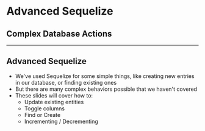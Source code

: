 # Advanced Sequelize
## Complex Database Actions

---

## Advanced Sequelize

* We've used Sequelize for some simple things, like creating new entries in our database, or finding existing ones
* But there are many complex behaviors possible that we haven't covered
* These slides will cover how to:
	* Update existing entities
	* Toggle columns
	* Find or Create
	* Incrementing / Decrementing
